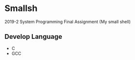 # Smallsh

2019-2 System Programming Final Assignment (My small shell)

## Develop Language
- C
- GCC
